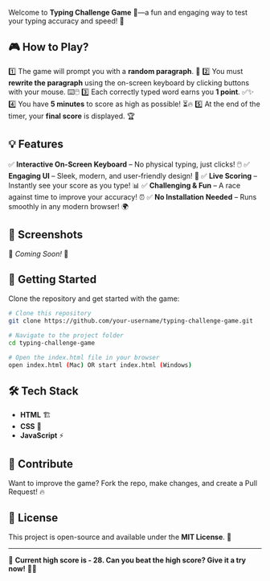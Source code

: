 Welcome to **Typing Challenge Game** 🎯—a fun and engaging way to test your typing accuracy and speed! 🚀

## 🎮 How to Play?
1️⃣ The game will prompt you with a **random paragraph**. 📜
2️⃣ You must **rewrite the paragraph** using the on-screen keyboard by clicking buttons with your mouse. ⌨️🖱️
3️⃣ Each correctly typed word earns you **1 point**. ✅✨
4️⃣ You have **5 minutes** to score as high as possible! ⏳🔥
5️⃣ At the end of the timer, your **final score** is displayed. 🏆

## 💡 Features
✅ **Interactive On-Screen Keyboard** – No physical typing, just clicks! 🖱️
✅ **Engaging UI** – Sleek, modern, and user-friendly design! 🎨
✅ **Live Scoring** – Instantly see your score as you type! 📊
✅ **Challenging & Fun** – A race against time to improve your accuracy! ⏰
✅ **No Installation Needed** – Runs smoothly in any modern browser! 🌍

## 📸 Screenshots
🚀 *Coming Soon!* 🚀

## 🚀 Getting Started
Clone the repository and get started with the game:
```bash
# Clone this repository
git clone https://github.com/your-username/typing-challenge-game.git

# Navigate to the project folder
cd typing-challenge-game

# Open the index.html file in your browser
open index.html (Mac) OR start index.html (Windows)
```

## 🛠️ Tech Stack
- **HTML** 🏗️
- **CSS** 🎨
- **JavaScript** ⚡

## 💖 Contribute
Want to improve the game? Fork the repo, make changes, and create a Pull Request! 🔥

## 📜 License
This project is open-source and available under the **MIT License**. 📄

---

🎯 **Current high score is - 28. Can you beat the high score? Give it a try now!** 🚀🔥

